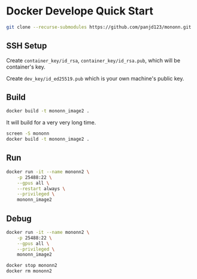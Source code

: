 # Docker Develope Quick Start 

```bash
git clone --recurse-submodules https://github.com/panjd123/mononn.git
```

## SSH Setup

Create `container_key/id_rsa`, `container_key/id_rsa.pub`, which will be container's key.

Create `dev_key/id_ed25519.pub` which is your own machine's public key.

## Build

```bash
docker build -t mononn_image2 .
```

It will build for a very very long time.

```bash
screen -S mononn
docker build -t mononn_image2 .
```

## Run

```bash
docker run -it --name mononn2 \
    -p 25488:22 \
    --gpus all \
    --restart always \
    --privileged \
    mononn_image2
```

## Debug

```bash
docker run -it --name mononn2 \
    -p 25488:22 \
    --gpus all \
    --privileged \
    mononn_image2
```

```bash
docker stop mononn2
docker rm mononn2
```
